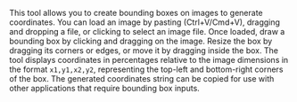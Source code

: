 This tool allows you to create bounding boxes on images to generate coordinates. You can load an image by pasting (Ctrl+V/Cmd+V), dragging and dropping a file, or clicking to select an image file. Once loaded, draw a bounding box by clicking and dragging on the image. Resize the box by dragging its corners or edges, or move it by dragging inside the box. The tool displays coordinates in percentages relative to the image dimensions in the format `x1,y1,x2,y2`, representing the top-left and bottom-right corners of the box. The generated coordinates string can be copied for use with other applications that require bounding box inputs.

<!-- Generated from commit: d117432950c0c71f304ef9c89da6c91a83883df4 -->